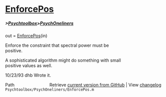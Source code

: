 # [EnforcePos](EnforcePos)
##### >[Psychtoolbox](Psychtoolbox)>[PsychOneliners](PsychOneliners)

 out = [EnforcePos](EnforcePos)(in)  
  
Enforce the constraint that spectral power must be  
positive.   
  
A sophisticated algorithm might do something with small  
positive values as well.  
  
10/23/93  dhb  Wrote it.  




<div class="code_header" style="text-align:right;">
  <span style="float:left;">Path&nbsp;&nbsp;</span> <span class="counter">Retrieve <a href=
  "https://raw.github.com/Psychtoolbox-3/Psychtoolbox-3/beta/Psychtoolbox/PsychOneliners/EnforcePos.m">current version from GitHub</a> | View <a href=
  "https://github.com/Psychtoolbox-3/Psychtoolbox-3/commits/beta/Psychtoolbox/PsychOneliners/EnforcePos.m">changelog</a></span>
</div>
<div class="code">
  <code>Psychtoolbox/PsychOneliners/EnforcePos.m</code>
</div>

